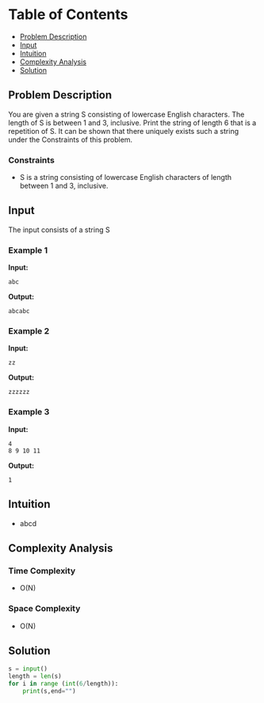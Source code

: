 # Table of Contents

- [Problem Description](#problem-description)
- [Input](#input)
- [Intuition](#intuition)
- [Complexity Analysis](#complexity-analysis)
- [Solution](#solution)

## Problem Description

You are given a string S consisting of lowercase English characters. The length of S is between 1 and 3, inclusive. Print the string of length 6 that is a repetition of S. It can be shown that there uniquely exists such a string under the Constraints of this problem.

### Constraints

- S is a string consisting of lowercase English characters of length between 1 and 3, inclusive.

## Input

The input consists of a string S

### Example 1

**Input:**

```plain
abc
```

**Output:**

```plain
abcabc
```

### Example 2

**Input:**

```plain
zz
```

**Output:**

```plain
zzzzzz
```

### Example 3

**Input:**

```plain
4
8 9 10 11
```

**Output:**

```plain
1
```

## Intuition

- abcd

## Complexity Analysis

### Time Complexity

- O(N)

### Space Complexity

- O(N)

## Solution

```python
s = input()
length = len(s)
for i in range (int(6/length)):
    print(s,end="")
```
